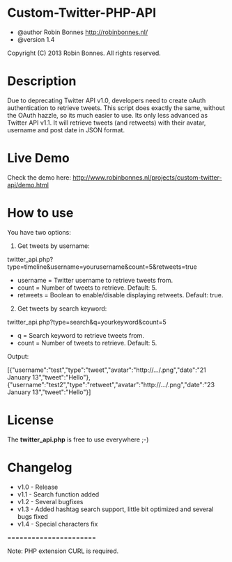 Custom-Twitter-PHP-API
======================

- @author	Robin Bonnes <http://robinbonnes.nl/>
- @version	1.4

Copyright (C) 2013 Robin Bonnes. All rights reserved.

Description
======================

Due to deprecating Twitter API v1.0, developers need to create oAuth authentication to retrieve tweets.
This script does exactly the same, without the OAuth hazzle, so its much easier to use.
Its only less advanced as Twitter API v1.1. 
It will retrieve tweets (and retweets) with their avatar, username and post date in JSON format.

Live Demo
======================

Check the demo here: http://www.robinbonnes.nl/projects/custom-twitter-api/demo.html

How to use
======================

You have two options:

1. Get tweets by username:

twitter_api.php?type=timeline&username=yourusername&count=5&retweets=true

 - username	=	Twitter username to retrieve tweets from.
 - count =	Number of tweets to retrieve. Default: 5.
 - retweets	=	Boolean to enable/disable displaying retweets. Default: true.

2. Get tweets by search keyword:

twitter_api.php?type=search&q=yourkeyword&count=5

 - q =	Search keyword to retrieve tweets from.
 - count =	Number of tweets to retrieve. Default: 5.

Output:

[{"username":"test","type":"tweet","avatar":"http://.../.png","date":"21 January 13","tweet":"Hello"},
{"username":"test2","type":"retweet","avatar":"http://.../.png","date":"23 January 13","tweet":"Hello"}]

License
======================
The **twitter_api.php** is free to use everywhere ;-)

Changelog
======================

 - v1.0	- Release
 - v1.1 - Search function added
 - v1.2 - Several bugfixes
 - v1.3 - Added hashtag search support, little bit optimized and several bugs fixed
 - v1.4 - Special characters fix

======================

Note: PHP extension CURL is required.
